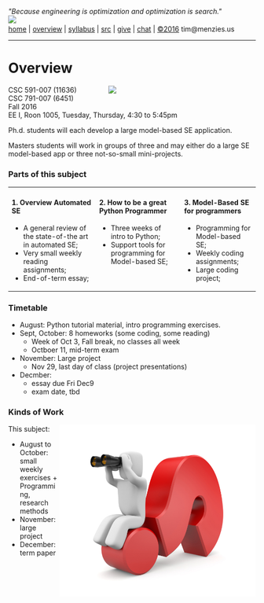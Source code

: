 <em>"Because engineering is optimization and optimization is search."</em><br>
[<img width=900 src="https://raw.githubusercontent.com/txt/ase16/master/img/mase16.png">](http://tiny.cc/ase2016)   
[home](http://tiny.cc/ase2016) |
[overview](https://github.com/txt/ase16/blob/master/doc/overview.md) |
[syllabus](https://github.com/txt/ase16/blob/master/doc/syllabus.md) |
[src](https://github.com/txt/ase16/tree/master/src) |
[give](http://tiny.cc/ase16give) |
[chat](https://ase16.slack.com/) |
[&copy;2016](https://github.com/txt/ase16/blob/master/LICENSE.md) tim&commat;menzies.us

______


# Overview

<a href="https://raw.githubusercontent.com/txt/mase/master/img/learning.png"><img width=300  align=right src="https://raw.githubusercontent.com/txt/mase/master/img/learning.png"> </a>



CSC 591-007 (11636)   
CSC 791-007 (6451)    
Fall 2016    
EE I, Roon 1005, Tuesday, Thursday, 4:30 to 5:45pm

Ph.d. students will each develop a   large model-based  SE application.

Masters students will work in groups of three and may either do a large SE model-based app or
three not-so-small mini-projects.


### Parts of this subject

<table><tr><td colspan=2 valign=top>
<h4>1. Overview Automated SE</h4>
<ul>
<li>
A general review of the state-of-the art in automated SE;
<li>
Very small weekly reading assignments;
<li>
End-of-term essay;
</ul>
</td><td valign=top>
<h4>2. How to be a great Python Programmer</h4>
<ul>
<li>Three weeks of intro to Python;
<li>Support tools for programming for Model-based SE;
</ul>


</td>
<td valign=top>

<h4>3. Model-Based SE for programmers</h4>
<ul>
<li>Programming for Model-based SE;
<li> Weekly coding assignments;
<li> Large coding project;
</ul>
</td></tr></table>

### Timetable


+ August: Python tutorial material, intro programming exercises.
+ Sept, October: 8 homeworks (some coding, some reading)
    - Week of Oct 3, Fall break, no classes all week
    - Octboer 11, mid-term exam
+ November: Large project
    - Nov 29, last day of class (project presentations)
+ Decmber: 
    - essay due Fri Dec9 
    - exam date, tbd
 
### Kinds of Work


<img width=400 align=right src="img/overview.png">

This subject:

+ August to October: small weekly exercises
      +  Programming, research methods
+ November: large project
+ December: term paper

